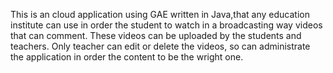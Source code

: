 This is an cloud application using GAE written in Java,that any education institute can use in order the student to watch in a broadcasting way videos that can comment. These videos can be uploaded by the students and teachers. Only teacher can edit or delete the videos, so can administrate the application in order the content to be the wright one.
